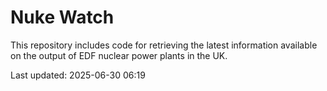 # Nuke Watch

This repository includes code for retrieving the latest information available on the output of EDF nuclear power plants in the UK.

Last updated: 2025-06-30 06:19
